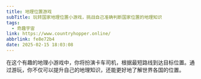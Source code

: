 ```yaml
---
title: 地理位置游戏
subTitle: 玩转国家地理位置小游戏，挑战自己准确判断国家位置的地理知识
tags:
  - 奇趣宇宙
link: https://www.countryhopper.online/
abbrlink: fe8e72b4
date: 2025-02-15 18:03:08
---
```


在这个有趣的地理小游戏中，你将扮演卡车司机，根据最短路线到达目标位置。通过游玩，你不仅可以提升自己的地理知识，还能更好地了解世界各国的位置。
